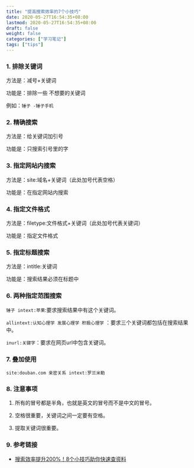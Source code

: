 ```yaml
---
title: "提高搜索效率的7个小技巧"
date: 2020-05-27T16:54:35+08:00
lastmod: 2020-05-27T16:54:35+08:00
draft: false
weight: false
categories: ["学习笔记"]
tags: ["tips"] 
---
```


### 1. 排除关键词

方法是：减号+关键词

功能是：排除一些  不想要的关键词

例如：`锤子 -锤子手机`

### 2. 精确搜索

<!--more-->

方法是：给关键词加引号

功能是：只搜索引号里的字

### 3. 指定网站内搜索

方法是：site:域名+关键词（此处加号代表空格）

功能是：在指定网站内搜索

### 4. 指定文件格式

方法是：filetype:文件格式+关键词（此处加号代表关键词）

功能是：指定文件格式

### 5. 指定标题搜索

方法是：intitle:关键词

功能是：搜索结果必须在标题中

### 6. 两种指定范围搜索

`锤子 intext:苹果`:要求搜索结果中有这个关键词。

`allintext:认知心理学 发展心理学 积极心理学` ：要求三个关键词都包括在搜索结果中。

`inurl:关键字`：要求在网页url中包含关键词。

### 7. 叠加使用

`site:douban.com 亲密关系 intext:罗兰米勒`

### 8. 注意事项

1. 所有的冒号都是半角，也就是英文的冒号而不是中文的冒号。

2. 空格很重要，关键词之间一定要有空格。
3. 提取关键词很重要。

### 9. 参考链接

+ [搜索效率提升200%！8个小技巧助你快速查资料](https://www.bilibili.com/video/BV1YK4y1t7bg)

